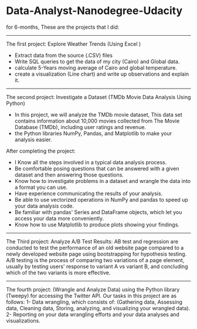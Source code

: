 # Data-Analyst-Nanodegree-Udacity

for 6-months, These are the projects that I did:
_____________________________________

The first project: Explore Weather Trends (Using Excel )
- Extract data from the source (.CSV) files
- Write SQL queries to get the data of my city (Cairo) and Global data.
- calculate 5-Years moving average of Cairo and global temperature.
- create a visualization (Line chart) and write up observations and explain it.
_____________________________________
The second project: Investigate a Dataset (TMDb Movie Data Analysis Using Python)
- In this project, we will analyze the TMDb movie dataset, This data set contains information about 10,000 movies collected from The Movie Database (TMDb),
including user ratings and revenue.
- the Python libraries NumPy, Pandas, and Matplotlib to make your analysis easier.

After completing the project:

- I Know all the steps involved in a typical data analysis process.
- Be comfortable posing questions that can be answered with a given dataset and then answering those questions.
- Know how to investigate problems in a dataset and wrangle the data into a format you can use.
- Have experience communicating the results of your analysis.
- Be able to use vectorized operations in NumPy and pandas to speed up your data analysis code.
- Be familiar with pandas' Series and DataFrame objects, which let you access your data more conveniently.
- Know how to use Matplotlib to produce plots showing your findings.
_____________________________________
The Third project: Analyze A/B Test Results:
AB test and regression are conducted to test the performance of an old website page compared to a newly developed website page using bootstrapping for hypothesis testing.
A/B testing is the process of comparing two variations of a page element, usually by testing users' response to variant A vs variant B, and concluding which of the two variants is more effective.

_____________________________________
The fourth project: (Wrangle and Analyze Data)
using the Python library (Tweepy) for accessing the Twitter API.
Our tasks in this project are as follows:
1- Data wrangling, which consists of: (Gathering data, Assessing data, Cleaning data, Storing, analyzing, and visualizing your wrangled data).
2- Reporting on your data wrangling efforts and your data analyses and visualizations.
